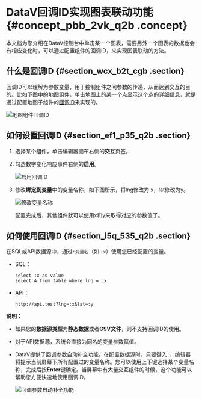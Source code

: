# DataV回调ID实现图表联动功能 {#concept_pbb_2vk_q2b .concept}

本文档为您介绍在DataV控制台中单击某一个图表，需要另外一个图表的数据也会有相应变化时，可以通过配置组件的回调ID，来实现图表联动的方法。

## 什么是回调ID {#section_wcx_b2t_cgb .section}

回调ID可以理解为参数变量，用于控制组件之间参数的传递，从而达到交互的目的。比如下图中的地图组件，单击地图上的某一个点显示这个点的详细信息，就是通过配置地图子组件的[回调ID](cn.zh-CN/用户指南/管理组件/配置组件交互.md#)来实现的。

![地图组件回调ID](images/8532_zh-CN.gif)

## 如何设置回调ID {#section_ef1_p35_q2b .section}

1.  选择某个组件，单击编辑器画布右侧的**交互**页签。
2.  勾选数字变化响应事件右侧的**启用**。

    ![启用回调ID](http://static-aliyun-doc.oss-cn-hangzhou.aliyuncs.com/assets/img/16584/15614529498533_zh-CN.png)

3.  修改**绑定到变量**中的变量名称，如下图所示，将lng修改为 x，lat修改为y。

    ![修改变量名称](http://static-aliyun-doc.oss-cn-hangzhou.aliyuncs.com/assets/img/16584/156145294934249_zh-CN.png)

    配置完成后，其他组件就可以使用x和y来取得对应的参数值了。


## 如何使用回调ID {#section_i5q_535_q2b .section}

在SQL或API数据源中，通过`:变量名`（如 `:x`）使用您已经配置的变量。

-   SQL：

    ``` {#codeblock_x8o_qqe_709}
    select :x as value
    select A from table where lng = :x
    ```

-   API：

    ``` {#codeblock_ap7_ccz_atb}
    http://api.test?lng=:x&lat=:y
    ```


**说明：** 

-   如果您的**数据源类型**为**静态数据**或者**CSV文件**，则不支持回调ID的使用。
-   对于API数据源，系统会直接为同名的变量参数赋值。
-   DataV提供了回调参数自动补全功能。在配置数据源时，只要键入`:`，编辑器将提示当前屏幕下所有配置过的变量名称。您可以使用上下键选择某个变量名称，完成后按**Enter**键确定。当屏幕中有大量交互组件的时候，这个功能可以帮助您方便快速地使用回调ID。

    ![回调参数自动补全功能](http://static-aliyun-doc.oss-cn-hangzhou.aliyuncs.com/assets/img/16584/156145295034251_zh-CN.png)


